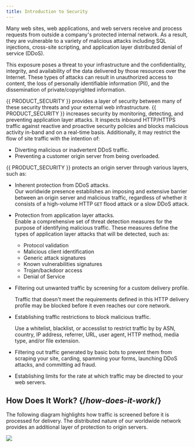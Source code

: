 ```yaml
---
title: Introduction to Security 
---
```


Many web sites, web applications, and web servers receive and process
requests from outside a company's protected internal network. As a
result, they are vulnerable to a variety of malicious attacks including
SQL injections, cross-site scripting, and application layer distributed
denial of service (DDoS).

This exposure poses a threat to your infrastructure and the
confidentiality, integrity, and availability of the data delivered by
those resources over the Internet. These types of attacks can result in
unauthorized access to content, the loss of personally identifiable
information (PII), and the dissemination of private/copyrighted
information.

{{ PRODUCT_SECURITY }} provides a layer of security between many of these
security threats and your external web infrastructure. {{ PRODUCT_SECURITY }} increases
security by monitoring, detecting, and preventing application layer
attacks. It inspects inbound HTTP/HTTPS traffic against reactive and
proactive security policies and blocks malicious activity in-band and on
a real-time basis. Additionally, it may restrict the flow of site
traffic with the intention of:

-   Diverting malicious or inadvertent DDoS traffic.
-   Preventing a customer origin server from being overloaded.

{{ PRODUCT_SECURITY }} protects an origin server through various layers, such as:

-   Inherent protection from DDoS attacks.  
    Our worldwide presence establishes an imposing and extensive
    barrier between an origin server and malicious traffic,
    regardless of whether it consists of a high-volume HTTP
    `GET` flood attack or a slow DDoS attack.

-   Protection from application layer attacks.  
    Enable a comprehensive set of threat detection measures for the
    purpose of identifying malicious traffic. These measures define
    the types of application layer attacks that will be detected,
    such as:

    -   Protocol validation
    -   Malicious client identification
    -   Generic attack signatures
    -   Known vulnerabilities signatures
    -   Trojan/backdoor access
    -   Denial of Service

-   Filtering out unwanted traffic by screening for a custom delivery
    profile.

    <Callout type="info">

      Traffic that doesn't meet the requirements defined in this HTTP
      delivery profile may be blocked before it even reaches our core
      network.

    </Callout>

-   Establishing traffic restrictions to block malicious traffic.

    <Callout type="info">

      Use a whitelist, blacklist, or accesslist to restrict traffic by by
      ASN, country, IP address, referrer, URL, user agent, HTTP method,
      media type, and/or file extension.

    </Callout>

-   Filtering out traffic generated by basic bots to prevent them from
    scraping your site, carding, spamming your forms, launching DDoS
    attacks, and committing ad fraud.

-   Establishing limits for the rate at which traffic may be directed to
    your web servers.

## How Does It Work? {/*how-does-it-work*/}

The following diagram highlights how traffic is screened before it is
processed for delivery. The distributed nature of our worldwide network
provides an additional layer of protection to origin servers. 

![](/images/app_security/overview.png)
